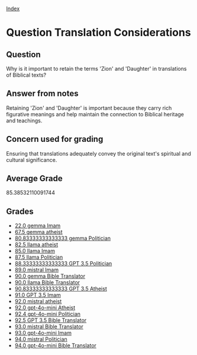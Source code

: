 
[Index](../../index.md)
# Question Translation Considerations
## Question
Why is it important to retain the terms 'Zion' and 'Daughter' in translations of Biblical texts?

## Answer from notes
Retaining 'Zion' and 'Daughter' is important because they carry rich figurative meanings and help maintain the connection to Biblical heritage and teachings.

## Concern used for grading
Ensuring that translations adequately convey the original text's spiritual and cultural significance.

## Average Grade
85.38532110091744

## Grades
 * [22.0 gemma Imam](../answers/gemma_Imam/Translation_Considerations.md)
 * [67.5 gemma atheist](../answers/gemma_atheist/Translation_Considerations.md)
 * [80.83333333333333 gemma Politician](../answers/gemma_Politician/Translation_Considerations.md)
 * [82.5 llama atheist](../answers/llama_atheist/Translation_Considerations.md)
 * [85.0 llama Imam](../answers/llama_Imam/Translation_Considerations.md)
 * [87.5 llama Politician](../answers/llama_Politician/Translation_Considerations.md)
 * [88.33333333333333 GPT 3.5 Politician](../answers/GPT_3.5_Politician/Translation_Considerations.md)
 * [89.0 mistral Imam](../answers/mistral_Imam/Translation_Considerations.md)
 * [90.0 gemma Bible Translator](../answers/gemma_Bible_Translator/Translation_Considerations.md)
 * [90.0 llama Bible Translator](../answers/llama_Bible_Translator/Translation_Considerations.md)
 * [90.83333333333333 GPT 3.5 Atheist](../answers/GPT_3.5_Atheist/Translation_Considerations.md)
 * [91.0 GPT 3.5 Imam](../answers/GPT_3.5_Imam/Translation_Considerations.md)
 * [92.0 mistral atheist](../answers/mistral_atheist/Translation_Considerations.md)
 * [92.0 gpt-4o-mini Atheist](../answers/gpt-4o-mini_Atheist/Translation_Considerations.md)
 * [92.4 gpt-4o-mini Politician](../answers/gpt-4o-mini_Politician/Translation_Considerations.md)
 * [92.5 GPT 3.5 Bible Translator](../answers/GPT_3.5_Bible_Translator/Translation_Considerations.md)
 * [93.0 mistral Bible Translator](../answers/mistral_Bible_Translator/Translation_Considerations.md)
 * [93.0 gpt-4o-mini Imam](../answers/gpt-4o-mini_Imam/Translation_Considerations.md)
 * [94.0 mistral Politician](../answers/mistral_Politician/Translation_Considerations.md)
 * [94.0 gpt-4o-mini Bible Translator](../answers/gpt-4o-mini_Bible_Translator/Translation_Considerations.md)
